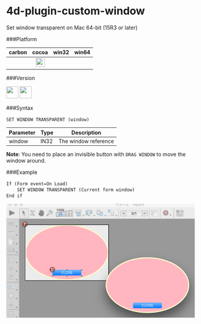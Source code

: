 # 4d-plugin-custom-window
Set window transparent on Mac 64-bit (15R3 or later)

###Platform

| carbon | cocoa | win32 | win64 |
|:------:|:-----:|:---------:|:---------:|
| |<img src="https://cloud.githubusercontent.com/assets/1725068/22371562/1b091f0a-e4db-11e6-8458-8653954a7cce.png" width="24" height="24" /> | | 

###Version



<img src="https://cloud.githubusercontent.com/assets/1725068/22371270/93e3661c-e4d9-11e6-9021-4a9754c70630.png" width="32" height="32" /> <img src="https://cloud.githubusercontent.com/assets/1725068/18940648/2192ddba-8645-11e6-864d-6d5692d55717.png" width="32" height="32" />

###Syntax

```
SET WINDOW TRANSPARENT (window)
```

Parameter|Type|Description
------------|------|----
window|IN32|The window reference

**Note**: You need to place an invisible button with ``DRAG WINDOW`` to move the window around.

###Example

```
If (Form event=On Load)
	SET WINDOW TRANSPARENT (Current form window)
End if 
```

![](image.png)
